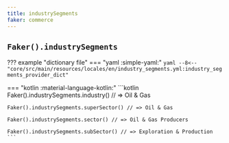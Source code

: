 ```yaml
---
title: industrySegments
faker: commerce
---
```


## `Faker().industrySegments`

??? example "dictionary file"
    === "yaml :simple-yaml:"
        ```yaml
        --8<-- "core/src/main/resources/locales/en/industry_segments.yml:industry_segments_provider_dict"
        ```

=== "kotlin :material-language-kotlin:"
    ```kotlin
    Faker().industrySegments.industry() // => Oil & Gas

    Faker().industrySegments.superSector() // => Oil & Gas

    Faker().industrySegments.sector() // => Oil & Gas Producers

    Faker().industrySegments.subSector() // => Exploration & Production
    ```
